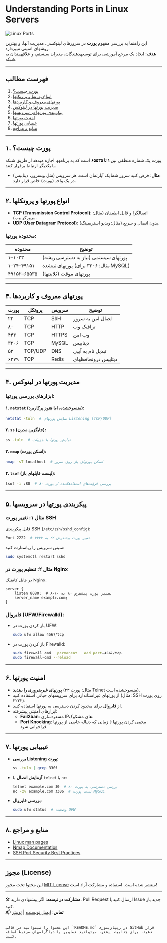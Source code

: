 # Understanding Ports in Linux Servers

![Linux Ports](https://via.placeholder.com/1200x400?text=Linux+Server+Ports+Guide)

این راهنما به بررسی مفهوم **پورت** در سرورهای لینوکسی، مدیریت آنها، و بهترین روشهای امنیتی میپردازد.  
**هدف**: ایجاد یک مرجع آموزشی برای توسعهدهندگان، مدیران سیستم، و علاقهمندان به شبکه.

---

## فهرست مطالب
1. [پورت چیست؟](#۱-پورت-چیست)  
2. [انواع پورتها و پروتکلها](#۲-انواع-پورتها-و-پروتکلها)  
3. [پورتهای معروف و کاربردها](#۳-پورتهای-معروف-و-کاربردها)  
4. [مدیریت پورتها در لینوکس](#۴-مدیریت-پورتها-در-لینوکس)  
5. [پیکربندی پورتها در سرویسها](#۵-پیکربندی-پورتها-در-سرویسها)  
6. [امنیت پورتها](#۶-امنیت-پورتها)  
7. [عیبیابی پورتها](#۷-عیبیابی-پورتها)  
8. [منابع و مراجع](#۸-منابع-و-مراجع)  

---

## ۱. پورت چیست؟
پورت یک شماره منطقی بین **۱ تا ۶۵۵۳۵** است که به برنامهها اجازه میدهد از طریق شبکه با یکدیگر ارتباط برقرار کنند.  
- **مثال**: فرض کنید سرور شما یک آپارتمان است. هر سرویس (مثل وبسرور، دیتابیس) در یک واحد (پورت) خاص قرار دارد.

---

## ۲. انواع پورتها و پروتکلها
- **TCP (Transmission Control Protocol)**: اتصالگرا و قابل اطمینان (مثال: مرورگر وب).  
- **UDP (User Datagram Protocol)**: بدون اتصال و سریع (مثال: ویدیو استریمینگ).  

### محدوده پورتها:
| محدوده       | توضیح                     |
|--------------|---------------------------|
| ۱–۱۰۲۳      | پورتهای سیستمی (نیاز به دسترسی ریشه) |
| ۱۰۲۴–۴۹۱۵۱  | پورتهای ثبتشده (مثال: ۳۳۰۶ برای MySQL) |
| ۴۹۱۵۲–۶۵۵۳۵ | پورتهای موقت (کلاینتها) |

---

## ۳. پورتهای معروف و کاربردها
| پورت | پروتکل | سرویس               | توضیح                  |
|------|---------|---------------------|------------------------|
| ۲۲   | TCP     | SSH                 | اتصال امن به سرور     |
| ۸۰   | TCP     | HTTP                | ترافیک وب             |
| ۴۴۳  | TCP     | HTTPS               | وب امن                |
| ۳۳۰۶ | TCP     | MySQL               | دیتابیس              |
| ۵۳   | TCP/UDP | DNS                 | تبدیل نام به آیپی     |
| ۶۳۷۹ | TCP     | Redis               | دیتابیس درونحافظهای |

---

## ۴. مدیریت پورتها در لینوکس

### ابزارهای بررسی پورتها:
#### ۱. **`netstat`** (منسوخشده، اما هنوز پرکاربرد):
```bash
netstat -tuln  # نمایش پورتهای Listening (TCP/UDP)
```

#### ۲. **`ss`** (جایگزین مدرن):
```bash
ss -tuln  # نمایش پورتها با جزییات
```

#### ۳. **`nmap`** (اسکن پورت):
```bash
nmap -sT localhost  # اسکن پورتهای باز روی سرور
```

#### ۴. **`lsof`** (لیست فایلهای باز):
```bash
lsof -i :80  # بررسی فرایندهای استفادهکننده از پورت ۸۰
```

---

## ۵. پیکربندی پورتها در سرویسها

### مثال ۱: تغییر پورت SSH
فایل پیکربندی SSH (`/etc/ssh/sshd_config`):
```bash
Port 2222  # تغییر پورت پیشفرض ۲۲ به ۲۲۲۲
```
سپس سرویس را ریاستارت کنید:
```bash
sudo systemctl restart sshd
```

### مثال ۲: تنظیم پورت در Nginx
در فایل کانفیگ Nginx:
```nginx
server {
    listen 8080;  # تغییر پورت پیشفرض ۸۰ به ۸۰۸۰
    server_name example.com;
}
```

### فایروال (UFW/Firewalld):
- باز کردن پورت در UFW:
  ```bash
  sudo ufw allow 4567/tcp
  ```
- باز کردن پورت در Firewalld:
  ```bash
  sudo firewall-cmd --permanent --add-port=4567/tcp
  sudo firewall-cmd --reload
  ```

---

## ۶. امنیت پورتها
- **پورتهای غیرضروری را ببندید** (مثال: پورت ۲۳ Telnet منسوخشده است).
- از پورتهای غیراستاندارد برای سرویسهای حیاتی استفاده کنید (مثال: SSH روی پورت ۲۲۲۲).
- از **فایروال** برای محدود کردن دسترسی به پورتها استفاده کنید.
- ابزارهای امنیتی پیشرفته:
  - **Fail2ban**: مسدودسازی IPهای مشکوک.
  - **Port Knocking**: مخفی کردن پورتها تا زمانی که دنباله خاصی از پورتها فراخوانی شود.

---

## ۷. عیبیابی پورتها
- **بررسی Listening پورت**:
  ```bash
  ss -tuln | grep 3306
  ```
- **آزمایش اتصال** با `telnet` یا `nc`:
  ```bash
  telnet example.com 80  # بررسی دسترسی به پورت ۸۰
  nc -zv example.com 3306  # تست پورت MySQL
  ```
- **بررسی فایروال**:
  ```bash
  sudo ufw status  # وضعیت UFW
  ```

---

## ۸. منابع و مراجع
- [Linux man pages](https://man7.org/linux/man-pages/)  
- [Nmap Documentation](https://nmap.org/docs.html)  
- [SSH Port Security Best Practices](https://www.ssh.com/academy/ssh/port)  

---

## مجوز (License)
این محتوا تحت مجوز [MIT License](LICENSE) منتشر شده است. استفاده و مشارکت آزاد است!

---

🛠️ **مشارکت در توسعه**: اگر پیشنهادی دارید، Pull Request ارسال کنید یا Issue جدید باز کنید.  
📬 **تماس**: [ایمیل نویسنده](mailto:mehrzero@gmail.com) | [توییتر](https://x.com/@mehrzero)

```

این محتوا را میتوانید در قالب `README.md` در ریپازیتوری GitHub قرار دهید. برای جذابیت بیشتر، میتوانید تصاویر یا دیاگرامهای مرتبط اضافه کنید.
